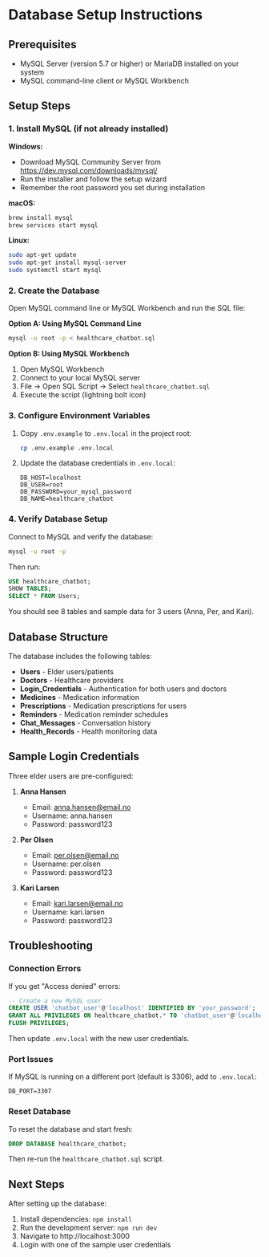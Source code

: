 # Database Setup Instructions

## Prerequisites

- MySQL Server (version 5.7 or higher) or MariaDB installed on your system
- MySQL command-line client or MySQL Workbench

## Setup Steps

### 1. Install MySQL (if not already installed)

**Windows:**
- Download MySQL Community Server from https://dev.mysql.com/downloads/mysql/
- Run the installer and follow the setup wizard
- Remember the root password you set during installation

**macOS:**
```bash
brew install mysql
brew services start mysql
```

**Linux:**
```bash
sudo apt-get update
sudo apt-get install mysql-server
sudo systemctl start mysql
```

### 2. Create the Database

Open MySQL command line or MySQL Workbench and run the SQL file:

**Option A: Using MySQL Command Line**
```bash
mysql -u root -p < healthcare_chatbot.sql
```

**Option B: Using MySQL Workbench**
1. Open MySQL Workbench
2. Connect to your local MySQL server
3. File → Open SQL Script → Select `healthcare_chatbot.sql`
4. Execute the script (lightning bolt icon)

### 3. Configure Environment Variables

1. Copy `.env.example` to `.env.local` in the project root:
   ```bash
   cp .env.example .env.local
   ```

2. Update the database credentials in `.env.local`:
   ```env
   DB_HOST=localhost
   DB_USER=root
   DB_PASSWORD=your_mysql_password
   DB_NAME=healthcare_chatbot
   ```

### 4. Verify Database Setup

Connect to MySQL and verify the database:
```bash
mysql -u root -p
```

Then run:
```sql
USE healthcare_chatbot;
SHOW TABLES;
SELECT * FROM Users;
```

You should see 8 tables and sample data for 3 users (Anna, Per, and Kari).

## Database Structure

The database includes the following tables:

- **Users** - Elder users/patients
- **Doctors** - Healthcare providers
- **Login_Credentials** - Authentication for both users and doctors
- **Medicines** - Medication information
- **Prescriptions** - Medication prescriptions for users
- **Reminders** - Medication reminder schedules
- **Chat_Messages** - Conversation history
- **Health_Records** - Health monitoring data

## Sample Login Credentials

Three elder users are pre-configured:

1. **Anna Hansen**
   - Email: anna.hansen@email.no
   - Username: anna.hansen
   - Password: password123

2. **Per Olsen**
   - Email: per.olsen@email.no
   - Username: per.olsen
   - Password: password123

3. **Kari Larsen**
   - Email: kari.larsen@email.no
   - Username: kari.larsen
   - Password: password123

## Troubleshooting

### Connection Errors

If you get "Access denied" errors:
```sql
-- Create a new MySQL user
CREATE USER 'chatbot_user'@'localhost' IDENTIFIED BY 'your_password';
GRANT ALL PRIVILEGES ON healthcare_chatbot.* TO 'chatbot_user'@'localhost';
FLUSH PRIVILEGES;
```

Then update `.env.local` with the new user credentials.

### Port Issues

If MySQL is running on a different port (default is 3306), add to `.env.local`:
```env
DB_PORT=3307
```

### Reset Database

To reset the database and start fresh:
```sql
DROP DATABASE healthcare_chatbot;
```

Then re-run the `healthcare_chatbot.sql` script.

## Next Steps

After setting up the database:
1. Install dependencies: `npm install`
2. Run the development server: `npm run dev`
3. Navigate to http://localhost:3000
4. Login with one of the sample user credentials
